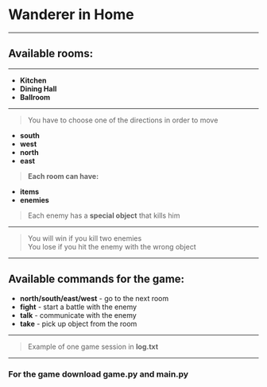 # Wanderer in Home
---
## Available rooms:
---
- **Kitchen**
- **Dining Hall**
- **Ballroom**
---
> You have to choose one of the directions in order to move
- **south**
- **west**
- **north** 
- **east**
>**Each room can have:**
- **items**
- **enemies**
>Each enemy has a **special object** that kills him
---
>You will win if you kill two enemies  
>You lose if you hit the enemy with the wrong object  
---
## Available commands for the game:  
- **north/south/east/west** - go to the next room
- **fight** - start a battle with the enemy
- **talk** - communicate with the enemy
- **take** - pick up object from the room
---
> Example of one game session in **log.txt**
---
### For the game download game.py and main.py
